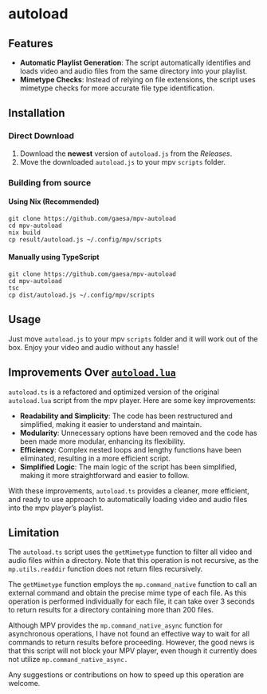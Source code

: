 # autoload

## Features

- **Automatic Playlist Generation**: The script automatically identifies and loads video and audio files from the same directory into your playlist.
- **Mimetype Checks**: Instead of relying on file extensions, the script uses mimetype checks for more accurate file type identification.

## Installation

### Direct Download

1. Download the **newest** version of `autoload.js` from the _Releases_.
2. Move the downloaded `autoload.js` to your mpv `scripts` folder.

### Building from source

#### Using Nix (Recommended)

```shell
git clone https://github.com/gaesa/mpv-autoload
cd mpv-autoload
nix build
cp result/autoload.js ~/.config/mpv/scripts
```

#### Manually using TypeScript

```shell
git clone https://github.com/gaesa/mpv-autoload
cd mpv-autoload
tsc
cp dist/autoload.js ~/.config/mpv/scripts
```

## Usage

Just move `autoload.js` to your mpv `scripts` folder and it will work out of the box. Enjoy your video and audio without any hassle!

## Improvements Over [ `autoload.lua` ](https://github.com/mpv-player/mpv/blob/master/TOOLS/lua/autoload.lua)

`autoload.ts` is a refactored and optimized version of the original `autoload.lua` script from the mpv player. Here are some key improvements:

- **Readability and Simplicity**: The code has been restructured and simplified, making it easier to understand and maintain.
- **Modularity**: Unnecessary options have been removed and the code has been made more modular, enhancing its flexibility.
- **Efficiency**: Complex nested loops and lengthy functions have been eliminated, resulting in a more efficient script.
- **Simplified Logic**: The main logic of the script has been simplified, making it more straightforward and easier to follow.

With these improvements, `autoload.ts` provides a cleaner, more efficient, and ready to use approach to automatically loading video and audio files into the mpv player’s playlist.

## Limitation

The `autoload.ts` script uses the `getMimetype` function to filter all video and audio files within a directory. Note that this operation is not recursive, as the `mp.utils.readdir` function does not return files recursively.

The `getMimetype` function employs the `mp.command_native` function to call an external command and obtain the precise mime type of each file. As this operation is performed individually for each file, it can take over 3 seconds to return results for a directory containing more than 200 files.

Although MPV provides the `mp.command_native_async` function for asynchronous operations, I have not found an effective way to wait for all commands to return results before proceeding. However, the good news is that this script will not block your MPV player, even though it currently does not utilize `mp.command_native_async.`

Any suggestions or contributions on how to speed up this operation are welcome.
